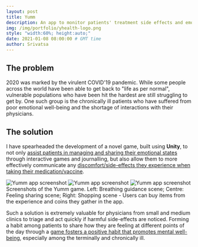 ```yaml
---
layout: post
title: Yumm
description: An app to monitor patients' treatment side effects and emotional well-being
img: /img/portfolio/yhealth-logo.png
style: "width:60%; height:auto;"
date: 2021-01-08 08:00:00 # GMT time
author: Srivatsa
---
```


<h2>The problem</h2>

2020 was marked by the virulent COVID'19 pandemic. While some people across the world
have been able to get back to "life as per normal", vulnerable populations who have been hit
the hardest are still struggling to get by. One such group is the chronically
ill patients who have suffered from poor emotional well-being and the shortage of interactions with their physicians. 

<h2>The solution</h2>

I have spearheaded the development of a novel game, built using <b>Unity</b>, to not only <u>assist
patients in managing and sharing their emotional states</u> through
interactive games and journalling, but also allow them to more effectively
communicate any <u>discomfort/side-effects they experience when taking their
medication/vaccine</u>. 

<div class="img_row">
    <img class="col one" src="{{ site.baseurl }}/img/portfolio/yumm1.jpeg" alt="Yumm app screenshot" title="Yumm app screenshot"/>
    <img class="col one" src="{{ site.baseurl }}/img/portfolio/yumm3.png" alt="Yumm app screenshot" title="Yumm app screenshot" />
    <img class="col one" src="{{ site.baseurl }}/img/portfolio/yumm4.png" alt="Yumm app screenshot" title="Yumm app screenshot" />
</div>

<div class="col three caption">
    Screenshots of the Yumm game. Left: Breathing guidance scene; Centre: Feeling sharing scene; Right: Shopping scene - Users can buy items from the experience and coins they gather in the app.
</div>

Such a solution is extremely valuable for physicians from small and medium
clinics to triage and act quickly if harmful side-effects are noticed. Forming a
habit among patients to share how they are feeling at different points of the
day through a <u>game fosters a positive habit that promotes mental well-being</u>,
especially among the terminally and chronically ill.
